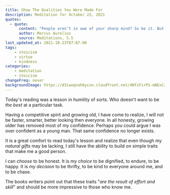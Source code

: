 ```yaml
---
title: Show The Qualities You Were Made For
description: Meditation for October 23, 2021
quotes: 
  - quote:
      content: "People aren’t in awe of your sharp mind? So be it. But you have many other qualities you can’t claim to have been deprived of at birth. Display then those qualities in your own power: honesty, dignity, endurance, chastity, contentment, frugality, kindness, freedom, persistence, avoiding gossip, and magnanimity."
      author: Marcus Aurelius
      source: Meditations, 5.5
last_updated_at: 2021-10-23T07:07:00
tags:
    - stoicism
    - virtue
    - kindness
categories:
    - meditation
    - stoicism
changeFreq: never
backgroundImage: https://d3iwoqnah6ycun.cloudfront.net/4NfzFirPS-mNExCzbWXaoA.jpg
---
```


Today's reading was a lesson in humility of sorts. Who doesn't want to be *the best* at a particular task.

Having a competitive spirit and growing old, I have come to realize, I will not be faster, smarter, better looking then 
everyone. In all honesty, growing older has removed most of my confidence. Perhaps you could argue I was over confident 
as a young man. That same confidence no longer exists.

It is a great comfort to read today's lesson and realize that even though my *natural gifts* may be lacking, I still 
have the ability to build on simple traits that make me a good person.

I can *choose* to be honest. It is my *choice* to be dignified, to endure, to be happy. It is *my decision* to be 
thrifty, to be kind to everyone around me, and to be chase.

The books writers point out that these traits "*are the result of effort and skill*" and should be more impressive to 
those who know me. 
